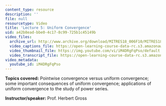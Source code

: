 ```yaml
---
content_type: resource
description: ''
file: null
resourcetype: Video
title: 'Lecture 5: Uniform Convergence'
uid: a42b8ead-bbe0-4c17-8c99-725b1c45149b
video_files:
  archive_url: http://www.archive.org/download/MITRES18_006F10/MITRES18_006F10_26_0705_300k.mp4
  video_captions_file: https://open-learning-course-data-rc.s3.amazonaws.com/res-18-006-calculus-revisited-single-variable-calculus-fall-2010/6f7760456b035e499700ebf2f9fb6930_iM4DRgFqPso.vtt
  video_thumbnail_file: https://img.youtube.com/vi/iM4DRgFqPso/default.jpg
  video_transcript_file: https://open-learning-course-data-rc.s3.amazonaws.com/res-18-006-calculus-revisited-single-variable-calculus-fall-2010/0eb5e09343fdde5142e6e17268781810_iM4DRgFqPso.pdf
video_metadata:
  youtube_id: iM4DRgFqPso
---
```


**Topics covered:** Pointwise convergence versus uniform convergence; some important consequences of uniform convergence; applications of uniform convergence to the study of power series.

**Instructor/speaker:** Prof. Herbert Gross